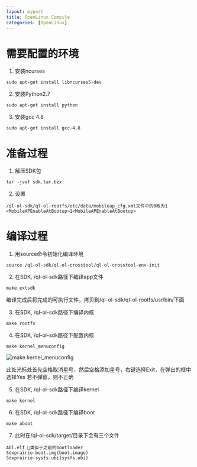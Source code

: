 ```yaml
---
layout: mypost
title: OpenLinux Compile
categories: [OpenLinux]
---
```


# 需要配置的环境
1. 安装ncurses
```
sudo apt-get install libncurses5-dev
```
2. 安装Python2.7
```
sudo apt-get install python
```
3. 安装gcc 4.8
```
sudo apt-get install gcc-4.8
```

# 准备过程
1. 解压SDK包
```
tar -jvxf sdk.tar.bzx
```
2. 设置
```
/ql-ol-sdk/ql-ol-rootfs/etc/data/mobileap_cfg.xml文件中的0改为1
<MobileAPEnableAtBootup>1<MobileAPEnableAtBootup>
```
# 编译过程
1. 用source命令初始化编译环境

```
source /ql-ol-sdk/ql-ol-crosstool/ql-ol-crosstool-env-init
```

2. 在SDK, /ql-ol-sdk路径下编译app文件

```
make extsdk
```

   编译完成后将完成的可执行文件，拷贝到/ql-ol-sdk/ql-ol-rootfs/usr/bin/下面

3. 在SDK, /ql-ol-sdk路径下编译内核

```
make rootfs
```

4. 在SDK, /ql-ol-sdk路径下配置内核

```
make kernel_menuconfig
```

![make kernel_menuconfig](https://github.com/aoeivu/aoeivu.github.io/tree/master/posts/2019/11/25/makekernel_menuconfig.jpg)

此处光标处首先空格取消星号，然后空格添加星号，右键选择Exit，在弹出的框中选择Yes
若不弹窗，则不正确

5. 在SDK, /ql-ol-sdk路径下编译kernel

```
make kernel
```

6. 在SDK, /ql-ol-sdk路径下编译boot

```
make aboot
```

7. 此时在/ql-ol-sdk/target/目录下会有三个文件

```
Abl.elf 类似于之前的bootloader
Sdxprairie-boot.img(boot.image)
Sdxprairie-sysfs.ubi(sysfs.ubi)
```